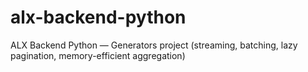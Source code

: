 # alx-backend-python
 ALX Backend Python — Generators project (streaming, batching, lazy pagination, memory-efficient aggregation)
